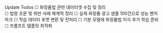 Update Todos
     ☐ 화장품법 관련 데이터셋 수집 및 정리          
     ☐ 법령 조문 및 위반 사례 체계적 정리
     ☐ 실제 화장품 광고 샘플 100건으로 성능 벤치마크
     ☐ 학습 데이터 포맷 변환 및 전처리
     ☐ 기본 모델에 화장품법 지식 추가 학습 준비
     ☐ 프롬프트 템플릿 최적화